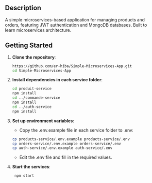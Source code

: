 ## Description
A simple microservices-based application for managing products and orders, featuring JWT authentication and MongoDB databases. Built to learn microservices architecture.

## Getting Started

1. **Clone the repository**:
   ```sh
   https://github.com/er-hiba/Simple-Microservices-App.git
   cd Simple-Microservices-App
   ```

2. **Install dependencies in each service folder**:
    ```sh
    cd produit-service
    npm install
    cd ../commande-service
    npm install
    cd ../auth-service
    npm install
    ```
    
3. **Set up environment variables**:
   - Copy the .env.example file in each service folder to .env:
    ```sh
    cp products-service/.env.example products-service/.env
    cp orders-service/.env.example orders-service/.env
    cp auth-service/.env.example auth-service/.env
    ```
   - Edit the .env file and fill in the required values.

4. **Start the services**:
    ```sh
     npm start
    ```
